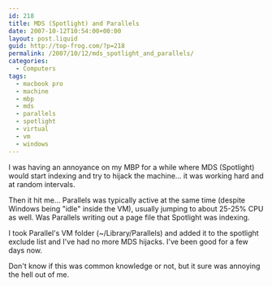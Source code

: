 ```yaml
---
id: 218
title: MDS (Spotlight) and Parallels
date: 2007-10-12T10:54:00+00:00
layout: post.liquid
guid: http://top-frog.com/?p=218
permalink: /2007/10/12/mds_spotlight_and_parallels/
categories:
  - Computers
tags:
  - macbook pro
  - machine
  - mbp
  - mds
  - parallels
  - spotlight
  - virtual
  - vm
  - windows
---
```

I was having an annoyance on my MBP for a while where MDS (Spotlight) would start indexing and try to hijack the machine… it was working hard and at random intervals.

Then it hit me… Parallels was typically active at the same time (despite Windows being "idle" inside the VM), usually jumping to about 25-25% CPU as well. Was Parallels writing out a page file that Spotlight was indexing.

I took Parallel's VM folder (~/Library/Parallels) and added it to the spotlight exclude list and I've had no more MDS hijacks. I've been good for a few days now. 

Don't know if this was common knowledge or not, but it sure was annoying the hell out of me.
